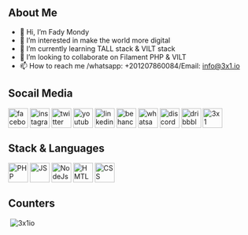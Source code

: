 ## About Me

- 👋 Hi, I’m Fady Mondy
- 👀 I’m interested in make the world more digital
- 🌱 I’m currently learning TALL stack & VILT stack
- 💞️ I’m looking to collaborate on Filament PHP & VILT
- 📫 How to reach me /whatsapp: +201207860084/Email: info@3x1.io

## Socail Media

<a href="https://www.facebook.com/3x1io" target="_blank"><img align="center"  width="40px" src="https://cdn-icons.flaticon.com/png/512/4494/premium/4494475.png?token=exp=1653470960~hmac=614b9d6f5f652f96df35693b47b81605" alt="facebook" /></a>
<a href="https://www.instagram.com/engfadymondy" target="_blank"><img align="center"  width="40px" src="https://cdn-icons.flaticon.com/png/512/4494/premium/4494488.png?token=exp=1653470960~hmac=28479b9fac1621d0229010c8a59bc8a3" alt="instagram" /></a>
<a href="https://twitter.com/engfadymondy" target="_blank"><img align="center"  width="40px" src="https://cdn-icons.flaticon.com/png/512/4494/premium/4494477.png?token=exp=1653470960~hmac=99aadb1e084484fa8aa2d827a65cbf36" alt="twitter" /></a>
<a href="https://www.youtube.com/channel/UCRYxB09Uk36PIQDeTGMMsTQ" target="_blank"><img align="center"  width="40px" src="https://cdn-icons.flaticon.com/png/512/4494/premium/4494485.png?token=exp=1653470960~hmac=bad513ed7ac6161c69501cd8acb3ae3a" alt="youtube" /></a>
<a href="https://www.linkedin.com/in/engfadymondy/" target="_blank"><img align="center"  width="40px" src="https://cdn-icons.flaticon.com/png/512/4494/premium/4494497.png?token=exp=1653470960~hmac=42473e4b4b939892042463de500aee80" alt="linkedin" /></a>
<a href="https://www.behance.net/3x1" target="_blank"><img align="center"  width="40px" src="https://cdn-icons.flaticon.com/png/512/4494/premium/4494669.png?token=exp=1653470960~hmac=4f66a2139ea01f8f5d59173178956b7d" alt="behance" /></a>
<a href="https://wa.me/+201207860084" target="_blank"><img align="center"  width="40px" src="https://cdn-icons.flaticon.com/png/512/4494/premium/4494494.png?token=exp=1653470960~hmac=32270c893650870a6d2e11e2f81b422d" alt="whatsapp" /></a>
<a href="https://discord.gg/mTWWNgtr" target="_blank"><img align="center"  width="40px" src="https://cdn-icons.flaticon.com/png/512/4494/premium/4494732.png?token=exp=1653470960~hmac=eaa3006134f90c5bc3a4f43da4f0f89e" alt="discord" /></a>
<a href="https://dribbble.com/3x1" target="_blank"><img align="center"  width="40px" src="https://cdn-icons.flaticon.com/png/512/4494/premium/4494575.png?token=exp=1653470960~hmac=d59c91561c2594e13f9815375960127b" alt="dribbble" /></a>
<a href="https://3x1.io" target="_blank"><img align="center"  width="40px" src="https://cdn-icons.flaticon.com/png/512/4494/premium/4494563.png?token=exp=1653471246~hmac=29906607dabcbb4a2d756801e82e5ec2" alt="3x1" /></a>

## Stack & Languages

<a href="#"><img align="center"  width="40px" src="https://cdn-icons-png.flaticon.com/512/5968/5968332.png" alt="PHP" /></a>
<a href="#"><img align="center"  width="40px" src="https://cdn-icons-png.flaticon.com/512/5968/5968292.png" alt="JS" /></a>
<a href="#"><img align="center"  width="40px" src="https://cdn-icons-png.flaticon.com/512/919/919825.png" alt="NodeJs" /></a>
<a href="#"><img align="center"  width="40px" src="https://cdn-icons-png.flaticon.com/512/5968/5968267.png" alt="HMTL5" /></a>
<a href="#"><img align="center"  width="40px" src="https://cdn-icons-png.flaticon.com/512/5968/5968242.png" alt="CSS" /></a>


## Counters

<p>&nbsp;<img align="center" src="https://github-readme-stats.vercel.app/api?username=3x1io&show_icons=true&locale=en" alt="3x1io" /></p>


<!---
3x1io/3x1io is a ✨ special ✨ repository because its `README.md` (this file) appears on your GitHub profile.
You can click the Preview link to take a look at your changes.
--->
